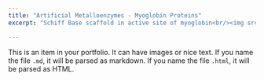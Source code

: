 ```yaml
---
title: "Artificial Metalloenzymes - Myoglobin Proteins"
excerpt: "Schiff Base scaffold in active site of myoglobin<br/><img src='/images/TOC-1.png' style='width:400px; height:auto;'>"

---
```


This is an item in your portfolio. It can have images or nice text. If you name the file `.md`, it will be parsed as markdown. If you name the file `.html`, it will be parsed as HTML.

